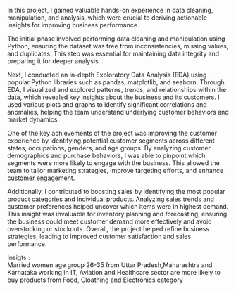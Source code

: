In this project, I gained valuable hands-on experience in data cleaning, manipulation, and analysis, which were crucial to deriving actionable insights for improving business performance.

The initial phase involved performing data cleaning and manipulation using Python, ensuring the dataset was free from inconsistencies, missing values, and duplicates. 
This step was essential for maintaining data integrity and preparing it for deeper analysis.

Next, I conducted an in-depth Exploratory Data Analysis (EDA) using popular Python libraries such as pandas, matplotlib, and seaborn.
Through EDA, I visualized and explored patterns, trends, and relationships within the data, which revealed key insights about the business and its customers. 
I used various plots and graphs to identify significant correlations and anomalies, helping the team understand underlying customer behaviors and market dynamics.

One of the key achievements of the project was improving the customer experience by identifying potential customer segments across different states, occupations, genders, and age groups.
By analyzing customer demographics and purchase behaviors, I was able to pinpoint which segments were more likely to engage with the business. 
This allowed the team to tailor marketing strategies, improve targeting efforts, and enhance customer engagement.

Additionally, I contributed to boosting sales by identifying the most popular product categories and individual products. 
Analyzing sales trends and customer preferences helped uncover which items were in highest demand. 
This insight was invaluable for inventory planning and forecasting, ensuring the business could meet customer demand more effectively and avoid overstocking or stockouts. 
Overall, the project helped refine business strategies, leading to improved customer satisfaction and sales performance.

Insigts :  
   Married women age group 26-35 from Uttar Pradesh,Maharashtra and Karnataka working in IT, Aviation and Healthcare sector are more likely to buy products from 
   Food, Cloathing and Electronics category

